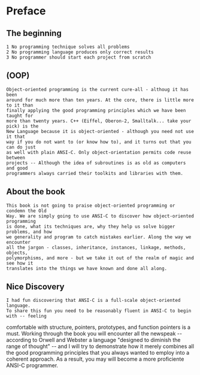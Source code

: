 # Preface
## The beginning
    1 No programming technique solves all problems 
    2 No programming language produces only correct results 
    3 No programmer should start each project from scratch 
## (OOP)    
    Object-oriented programming is the current cure-all - althoug it has been
    around for much more than ten years. At the core, there is little more to it than
    finally applying the good programming principles which we have been taught for 
    more than twenty years. C++ (Eiffel, Oberon-2, Smalltalk... take your pick) is the
    New Language because it is object-oriented - although you need not use it that 
    way if you do not want to (or know how to), and it turns out that you can do just
    as well with plain ANSI-C. Only object-orientation permits code reuse between
    projects -- Although the idea of subroutines is as old as computers and good 
    programmers always carried their toolkits and libraries with them.

## About the book
    This book is not going to praise object-oriented programming or condemn the Old 
    Way. We are simply going to use ANSI-C to discover how object-oriented programming
    is done, what its techniques are, why they help us solve bigger problems, and how 
    we generality and program to catch mistakes earlier. Along the way we encounter
    all the jargon - classes, inheritance, instances, linkage, methods, objects, 
    polymorphisms, and more - but we take it out of the realm of magic and see how it 
    translates into the things we have known and done all along.

## Nice Discovery
    I had fun discovering that ANSI-C is a full-scale object-oriented language.
    To share this fun you need to be reasonably fluent in ANSI-C to begin with -- feeling 
comfortable with structure, pointers, prototypes, and function pointers is a must. 
Working through the book you will encounter all the newspeak -- according to 
Orwell and Webster a language "designed to diminish the range of thought" -- and
I will try to demonstrate how it merely combines all the good programming principles
that you always wanted to employ into a coherent approach. As a result, you may will become a more proficiente ANSI-C programmer. 
